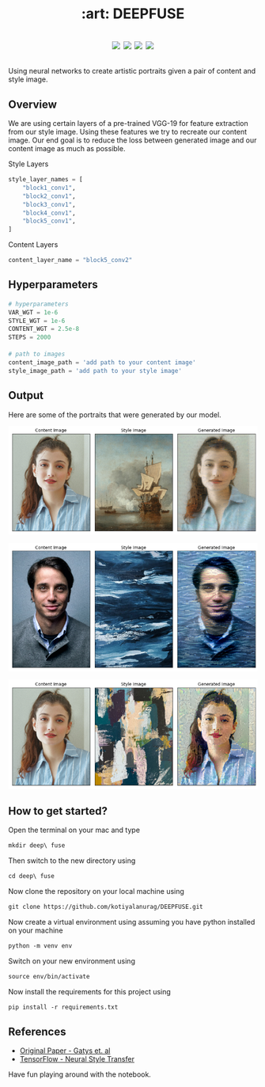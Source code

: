 <h1 align=center>:art: DEEPFUSE

![](https://img.shields.io/badge/Python-3.9-blue) ![](https://img.shields.io/badge/TensorFlow-2.11.0-blue) ![](https://img.shields.io/badge/Contributions-Welcome-brightgreen) ![](https://img.shields.io/badge/LICENSE-MIT-red)</h1>


<p align = left>Using neural networks to create artistic portraits given a pair of content and style image.</p>

## Overview

We are using certain layers of a pre-trained VGG-19 for feature extraction from our style image. Using these features we try to recreate our content
image. Our end goal is to reduce the loss between generated image and our content image as much as possible.

Style Layers
```python
style_layer_names = [
    "block1_conv1",
    "block2_conv1",
    "block3_conv1",
    "block4_conv1",
    "block5_conv1",
]
```
Content Layers
```python
content_layer_name = "block5_conv2"
```
## Hyperparameters

```python
# hyperparameters
VAR_WGT = 1e-6
STYLE_WGT = 1e-6
CONTENT_WGT = 2.5e-8
STEPS = 2000

# path to images
content_image_path = 'add path to your content image'
style_image_path = 'add path to your style image'
```
## Output

Here are some of the portraits that were generated by our model.

<p align="center">
  <img src="https://github.com/kotiyalanurag/DEEPFUSE/blob/main/Output/result0301.png" />
</p>
<p align="center">
  <img src="https://github.com/kotiyalanurag/DEEPFUSE/blob/main/Output/result0202.png" />
</p>
<p align="center">
  <img src="https://github.com/kotiyalanurag/DEEPFUSE/blob/main/Output/result0303.png" />
</p>

## How to get started?

Open the terminal on your mac and type 
```html
mkdir deep\ fuse
```
Then switch to the new directory using
```html
cd deep\ fuse
```
Now clone the repository on your local machine using
```html
git clone https://github.com/kotiyalanurag/DEEPFUSE.git
```
Now create a virtual environment using assuming you have python installed on your machine
```html
python -m venv env
```
Switch on your new environment using
```html
source env/bin/activate
```
Now install the requirements for this project using
```html
pip install -r requirements.txt
```
## References

* [Original Paper - Gatys et. al](https://www.cv-foundation.org/openaccess/content_cvpr_2016/papers/Gatys_Image_Style_Transfer_CVPR_2016_paper.pdf)
* [TensorFlow - Neural Style Transfer](https://www.tensorflow.org/tutorials/generative/style_transfer)

Have fun playing around with the notebook.

